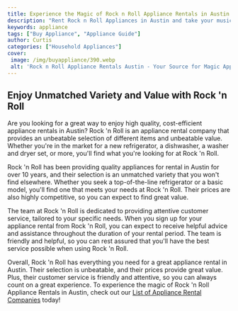 ```yaml
---
title: Experience the Magic of Rock n Roll Appliance Rentals in Austin
description: "Rent Rock n Roll Appliances in Austin and take your music experience to the next level with a wide array of appliances available to get your party started Make a lasting impression with Austins premier rental service"
keywords: appliance
tags: ["Buy Appliance", "Appliance Guide"]
author: Curtis
categories: ["Household Appliances"]
cover: 
 image: /img/buyappliance/390.webp
 alt: 'Rock n Roll Appliance Rentals Austin - Your Source for Magic Appliance Solutions'
---
```

## Enjoy Unmatched Variety and Value with Rock 'n Roll

Are you looking for a great way to enjoy high quality, cost-efficient appliance rentals in Austin? Rock 'n Roll is an appliance rental company that provides an unbeatable selection of different items and unbeatable value. Whether you're in the market for a new refrigerator, a dishwasher, a washer and dryer set, or more, you'll find what you're looking for at Rock 'n Roll.

Rock 'n Roll has been providing quality appliances for rental in Austin for over 10 years, and their selection is an unmatched variety that you won't find elsewhere. Whether you seek a top-of-the-line refrigerator or a basic model, you'll find one that meets your needs at Rock 'n Roll. Their prices are also highly competitive, so you can expect to find great value.

The team at Rock 'n Roll is dedicated to providing attentive customer service, tailored to your specific needs. When you sign up for your appliance rental from Rock 'n Roll, you can expect to receive helpful advice and assistance throughout the duration of your rental period. The team is friendly and helpful, so you can rest assured that you'll have the best service possible when using Rock 'n Roll.

Overall, Rock 'n Roll has everything you need for a great appliance rental in Austin. Their selection is unbeatable, and their prices provide great value. Plus, their customer service is friendly and attentive, so you can always count on a great experience. To experience the magic of Rock 'n Roll Appliance Rentals in Austin, check out our [List of Appliance Rental Companies](./pages/appliance-rental) today!
